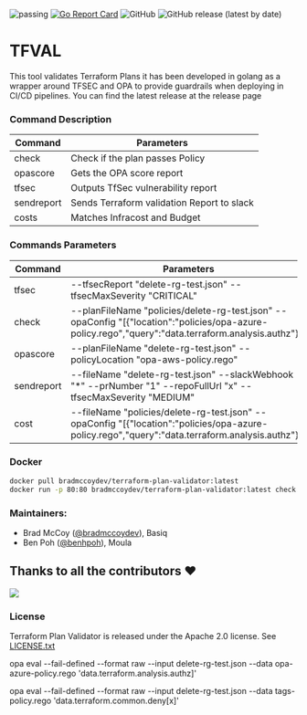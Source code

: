 ![passing](https://github.com/bradmccoydev/tfval/actions/workflows/ci.yml/badge.svg) [![Go Report Card](https://goreportcard.com/badge/github.com/bradmccoydev/tfval)](https://goreportcard.com/report/github.com/bradmccoydev/tfval) ![GitHub](https://img.shields.io/github/license/bradmccoydev/tfval) ![GitHub release (latest by date)](https://img.shields.io/github/v/release/bradmccoydev/tfval)

# TFVAL
This tool validates Terraform Plans it has been developed in golang as a wrapper around TFSEC and OPA to provide guardrails when deploying in CI/CD pipelines. You can find the latest release at the release page

### Command Description

| Command | Parameters |
| --- | --- |
| check | Check if the plan passes Policy |
| opascore | Gets the OPA score report |
| tfsec | Outputs TfSec vulnerability report |
| sendreport | Sends Terraform validation Report to slack |
| costs | Matches Infracost and Budget |

### Commands Parameters

| Command | Parameters |
| --- | --- |
| tfsec | --tfsecReport "delete-rg-test.json" --tfsecMaxSeverity "CRITICAL" |
| check | --planFileName "policies/delete-rg-test.json" --opaConfig "[{\"location\":\"policies/opa-azure-policy.rego\",\"query\":\"data.terraform.analysis.authz\"}]" |
| opascore | --planFileName "delete-rg-test.json" --policyLocation "opa-aws-policy.rego" |
| sendreport | --fileName "delete-rg-test.json" --slackWebhook "*" --prNumber "1" --repoFullUrl "x" --tfsecMaxSeverity "MEDIUM"  |
| cost | --fileName "policies/delete-rg-test.json" --opaConfig "[{\"location\":\"policies/opa-azure-policy.rego\",\"query\":\"data.terraform.analysis.authz\"}]"  |

### Docker
```bash
docker pull bradmccoydev/terraform-plan-validator:latest
docker run -p 80:80 bradmccoydev/terraform-plan-validator:latest check --planFileName "delete-rg-test.json" --policyLocation "opa-aws-policy.rego" --tfsecMaxSeverity "CRITICAL" --opaRegoQuery "data.terraform.analysis.authz"
```

### Maintainers:
* Brad McCoy ([@bradmccoydev](https://github.com/bradmccoydev)), Basiq
* Ben Poh ([@benhpoh](https://github.com/benhpoh)), Moula

## Thanks to all the contributors ❤️
<a href = "https://github.com/bradmccoydev/tfval/graphs/contributors">
  <img src = "https://contrib.rocks/image?repo=bradmccoydev/tfval"/>
</a>

### License

Terraform Plan Validator is released under the Apache 2.0 license. See [LICENSE.txt](https://github.com/bradmccoydev/tfval/blob/main/LICENSE)

opa eval --fail-defined --format raw --input delete-rg-test.json --data opa-azure-policy.rego 'data.terraform.analysis.authz]'

opa eval --fail-defined --format raw --input delete-rg-test.json --data tags-policy.rego 'data.terraform.common.deny[x]'
